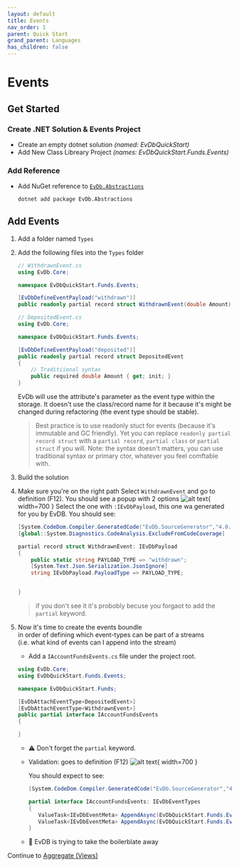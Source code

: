 ```yaml
---
layout: default
title: Events
nav_order: 1
parent: Quick Start
grand_parent: Languages
has_children: false
---
```


# Events

## Get Started

### Create .NET Solution & Events Project

- Create an empty dotnet solution _(named: EvDbQuickStart)_
- Add New Class Libreary Project _(names: EvDbQuickStart.Funds.Events)_

### Add Reference

- Add NuGet reference to [`EvDb.Abstractions`](https://www.nuget.org/packages/EvDb.Abstractions)

  ```bash
  dotnet add package EvDb.Abstractions
  ```

## Add Events

1. Add a folder named `Types`
2. Add the following files into the `Types` folder

   ```cs
   // WithdrawnEvent.cs
   using EvDb.Core;

   namespace EvDbQuickStart.Funds.Events;

   [EvDbDefineEventPayload("withdrawn")]
   public readonly partial record struct WithdrawnEvent(double Amount); // Primary Ctor syntax
   ```

   ```cs
   // DepositedEvent.cs
   using EvDb.Core;

   namespace EvDbQuickStart.Funds.Events;

   [EvDbDefineEventPayload("deposited")]
   public readonly partial record struct DepositedEvent
   {
       // Traditiional syntax
       public required double Amount { get; init; }
   }
   ```

   EvDb will use the attribute's parameter as the event type within the storage.
   It doesn't use the class/record name for it because it's might be changed during refactoring (the event type should be stable).

   > Best practice is to use readonly stuct for events (because it's immutable and GC friendly).
   > Yet you can replace `readonly partial record struct` with a `partial record`, `partial class` or `partial struct` if you will.
   > Note: the syntax doesn't matters, you can use traditional syntax or primary ctor, whatever you feel comftable with.

3. Build the solution
4. Make sure you're on the right path
   Select `WithdrawnEvent` and go to definition (F12).
   You should see a popup with 2 options
   ![alt text](/images/event-definitiongen.png){ width=700 }
   Select the one with `:IEvDbPayload`, this one wa generated for you by EvDB.
   You should see:

   ```cs
   [System.CodeDom.Compiler.GeneratedCode("EvDb.SourceGenerator","4.0.10.0")]
   [global::System.Diagnostics.CodeAnalysis.ExcludeFromCodeCoverage]

   partial record struct WithdrawnEvent: IEvDbPayload
   {
       public static string PAYLOAD_TYPE => "withdrawn";
       [System.Text.Json.Serialization.JsonIgnore]
       string IEvDbPayload.PayloadType => PAYLOAD_TYPE;


   }
   ```

   > if you don't see it it's probobly becuse you forgaot to add the `partial` keyword.

5. Now it's time to create the events boundle  
   in order of defining which event-types can be part of a streams  
   (i.e. what kind of events can I append into the stream)

   - Add a `IAccountFundsEvents.cs` file under the project root.

   ```cs
   using EvDb.Core;
   using EvDbQuickStart.Funds.Events;

   namespace EvDbQuickStart.Funds;

   [EvDbAttachEventType<DepositedEvent>]
   [EvDbAttachEventType<WithdrawnEvent>]
   public partial interface IAccountFundsEvents
   {

   }
   ```

   - ⚠ Don't forget the `partial` keyword.

   - Validation: goes to definition (F12)
     ![alt text](/images/IAccountFundsEvents.png){ width=700 }

     You should expect to see:

     ```cs
     [System.CodeDom.Compiler.GeneratedCode("EvDb.SourceGenerator","4.0.10.0")]

     partial interface IAccountFundsEvents: IEvDbEventTypes
     {
        ValueTask<IEvDbEventMeta> AppendAsync(EvDbQuickStart.Funds.Events.Types.DepositedEvent payload, string? capturedBy = null);
        ValueTask<IEvDbEventMeta> AppendAsync(EvDbQuickStart.Funds.Events.WithdrawnEvent payload, string? capturedBy = null);
     }
     ```

   - 🚀 EvDB is trying to take the boilerblate away

Continue to [Aggregate (Views)](aggregate)
